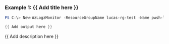 ### Example 1: {{ Add title here }}
```powershell
PS C:\> New-AzLogzMonitor -ResourceGroupName lucas-rg-test -Name pwsh-logz05 -Location 'westus2' -PlanBillingCycle 'Monthly' -PlanUsageType 'PAYG' -PlanEffectiveDate (Get-Date -AsUTC) -UserInfoEmailAddress 'xxxxx@microsoft.com' -UserInfoPhoneNumber 'xxxxxxxx' -UserInfoFirstName 'xxx' -UserInfoLastName 'xxx'

{{ Add output here }}
```

{{ Add description here }}
